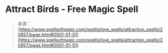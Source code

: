 <!--yml
category: 未分类
date: 2024-06-12 19:04:10
-->

# Attract Birds - Free Magic Spell

> 来源：[https://www.spellsofmagic.com/spells/love_spells/attraction_spells/20957/page.html#0001-01-01](https://www.spellsofmagic.com/spells/love_spells/attraction_spells/20957/page.html#0001-01-01)